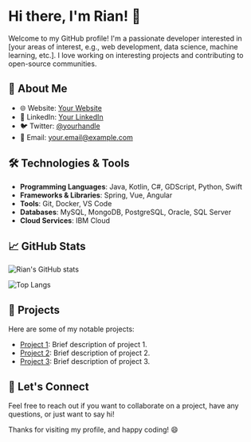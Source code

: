# Hi there, I'm Rian! 👋

Welcome to my GitHub profile! I'm a passionate developer interested in [your areas of interest, e.g., web development, data science, machine learning, etc.]. I love working on interesting projects and contributing to open-source communities.

## 🚀 About Me

- 🌐 Website: [Your Website](https://yourwebsite.com)
- 💼 LinkedIn: [Your LinkedIn](https://www.linkedin.com/in/yourprofile)
- 🐦 Twitter: [@yourhandle](https://twitter.com/yourhandle)
- 📧 Email: [your.email@example.com](mailto:your.email@example.com)

## 🛠️ Technologies & Tools

- **Programming Languages**: Java, Kotlin, C#, GDScript, Python, Swift
- **Frameworks & Libraries**: Spring, Vue, Angular
- **Tools**: Git, Docker, VS Code
- **Databases**: MySQL, MongoDB, PostgreSQL, Oracle, SQL Server
- **Cloud Services**: IBM Cloud

## 📈 GitHub Stats

![Rian's GitHub stats](https://github-readme-stats.vercel.app/api?username=rian-io&show_icons=true&theme=radical)

![Top Langs](https://github-readme-stats.vercel.app/api/top-langs/?username=rian-io&layout=compact&theme=radical)

## 🔭 Projects

Here are some of my notable projects:

- [Project 1](https://github.com/rian-io/project1): Brief description of project 1.
- [Project 2](https://github.com/rian-io/project2): Brief description of project 2.
- [Project 3](https://github.com/rian-io/project3): Brief description of project 3.

## 💬 Let's Connect

Feel free to reach out if you want to collaborate on a project, have any questions, or just want to say hi!

Thanks for visiting my profile, and happy coding! 😄
